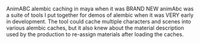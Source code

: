 AnimABC alembic caching in maya when it was BRAND NEW
animAbc was a suite of tools I put together for demos of alembic when it was VERY early in development. The tool could cache multiple characters and scenes into various alembic caches, but it also knew about the material description used by the production to re-assign materials after loading the caches.


